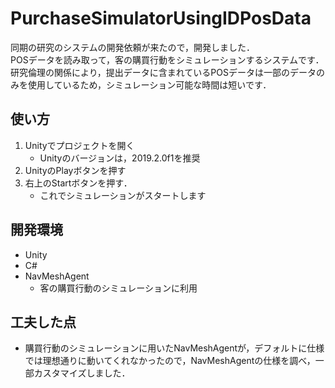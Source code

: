 # PurchaseSimulatorUsingIDPosData

同期の研究のシステムの開発依頼が来たので，開発しました．  
POSデータを読み取って，客の購買行動をシミュレーションするシステムです．  
研究倫理の関係により，提出データに含まれているPOSデータは一部のデータのみを使用しているため，シミュレーション可能な時間は短いです．

## 使い方

1. Unityでプロジェクトを開く
   * Unityのバージョンは，2019.2.0f1を推奨
3. UnityのPlayボタンを押す
4. 右上のStartボタンを押す．
   * これでシミュレーションがスタートします

## 開発環境

* Unity
* C#
* NavMeshAgent
  * 客の購買行動のシミュレーションに利用

## 工夫した点

* 購買行動のシミュレーションに用いたNavMeshAgentが，デフォルトに仕様では理想通りに動いてくれなかったので，NavMeshAgentの仕様を調べ，一部カスタマイズしました．
